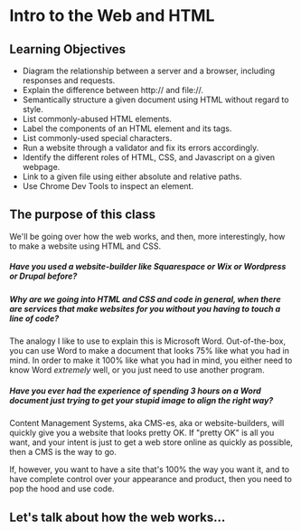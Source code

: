 # Intro to the Web and HTML

## Learning Objectives

- Diagram the relationship between a server and a browser, including responses and requests.
- Explain the difference between http:// and file://.
- Semantically structure a given document using HTML without regard to style.
- List commonly-abused HTML elements.
- Label the components of an HTML element and its tags.
- List commonly-used special characters.
- Run a website through a validator and fix its errors accordingly.
- Identify the different roles of HTML, CSS, and Javascript on a given webpage.
- Link to a given file using either absolute and relative paths.
- Use Chrome Dev Tools to inspect an element.

## The purpose of this class

We'll be going over how the web works, and then, more interestingly, how to make a website using HTML and CSS.

##### Have you used a website-builder like Squarespace or Wix or Wordpress or Drupal before?
##### Why are we going into HTML and CSS and code in general, when there are services that make websites for you without you having to touch a line of code?

The analogy I like to use to explain this is Microsoft Word. Out-of-the-box, you can use Word to make a document that looks 75% like what you had in mind. In order to make it 100% like what you had in mind, you either need to know Word *extremely* well, or you just need to use another program.

##### Have you ever had the experience of spending 3 hours on a Word document just trying to get your stupid image to align the right way?

Content Management Systems, aka CMS-es, aka or website-builders, will quickly give you a website that looks pretty OK. If "pretty OK" is all you want, and your intent is just to get a web store online as quickly as possible, then a CMS is the way to go.

If, however, you want to have a site that's 100% the way you want it, and to have complete control over your appearance and product, then you need to pop the hood and use code.

## Let's talk about how the web works...
